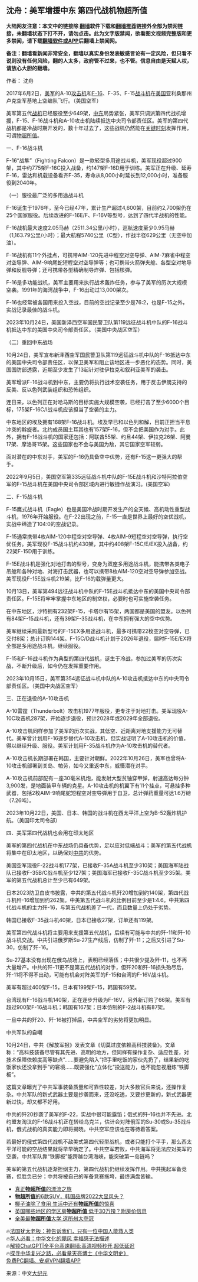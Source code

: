  <!-- 面包屑导航 --> <h2>沈舟：美军增援中东 第四代战机物超所值</h2> <p class="notice"><b>大陆网友注意：本文中的链接除 <a href="https://github.com/bannedbook/fanqiang" >翻墙</a>软件下载和<a href="https://github.com/killgcd/justmysocks/blob/master/README.md">翻墙推荐</a>链接外全部为禁网链接，未翻墙状态下打不开，请勿点击。此为文字版禁闻，欲看图文视频完整版和更多禁闻，请下载<a href="https://github.com/bannedbook/fanqiang">翻墙软件或APP</a>后翻墙上禁闻网。</p><p>备注：翻墙看新闻非常安全，翻墙以真实身份发表敏感言论有一定风险，但只看不说则没有任何风险，翻的人太多，政府管不过来，也不管。信息自由是天赋人权，请放心大胆的翻墙。</b></p>  <div class="entry"> <p>作者： 沈舟</p> <p id="conimg">2017年6月2日，<a href="https://www.bannedbook.org/bnews/tag/%e7%be%8e%e5%86%9b/" class="st_tag internal_tag" rel="tag" title="标签 美军 下的日志">美军</a>的A-10<a href="https://www.bannedbook.org/bnews/tag/%E6%94%BB%E5%87%BB%E6%9C%BA/" class="st_tag internal_tag" rel="tag" title="标签 攻击机 下的日志">攻击机</a>和<a href="https://www.bannedbook.org/bnews/tag/f-16/" class="st_tag internal_tag" rel="tag" title="标签 F-16 下的日志">F-16</a>、F-35、F-15<a href="https://www.bannedbook.org/bnews/tag/%E6%88%98%E6%96%97%E6%9C%BA/" class="st_tag internal_tag" rel="tag" title="标签 战斗机 下的日志">战斗机</a>在<a href="https://www.bannedbook.org/bnews/tag/%e7%be%8e%e5%9b%bd/" class="st_tag internal_tag" rel="tag" title="标签 美国 下的日志">美国</a>亚利桑那州卢克空军基地上空编队飞行。（美国空军）</p> <p>美军第五代<a href="https://www.bannedbook.org/bnews/tag/%e6%88%98%e6%9c%ba/" class="st_tag internal_tag" rel="tag" title="标签 战机 下的日志">战机</a>已经服役至少649架，<a href="https://www.bannedbook.org/bnews/tag/%e4%b8%ad%e4%b8%9c/" class="st_tag internal_tag" rel="tag" title="标签 中东 下的日志">中东</a>局势紧张，美军只调派第四代战机增援，F-15、F-16战斗机和A-10攻击机陆续抵达中央司令部责任区。美军的第四代战机都是冷战时期开发的，数十年过去了，这些战机仍然能在<span class='wp_keywordlink'><a href="https://www.bannedbook.org/forum2/topic151.html" title="关键时刻：李鹏日记" target="_blank">关键时刻</a></span>发挥作用，可谓<a href="https://www.bannedbook.org/bnews/tag/%E7%89%A9%E8%B6%85%E6%89%80%E5%80%BC/" class="st_tag internal_tag" rel="tag" title="标签 物超所值 下的日志">物超所值</a>。</p> <p>一、F-16战斗机</p> <p>F-16“战隼”（Fighting Falcon）是一款轻型多用途战斗机，美军现役超过900架，其中约775架F-16C投入战备，约147架F-16D用于训练。美军正在升级、延寿F-16，雷达和机载设备看齐F-35，寿命从8,000小时延长到12,000小时，准备服役到2040年。</p> <p>（一）服役最广泛的多用途战斗机</p> <p>F-16诞生于1976年，至今已经47年，累计生产超过4,600架，目前约2,700架仍在25个国家服役。后续改进的F-16E/F、F-16V等型号，达到了四代半战机的性能。</p> <p>F-16战机最大速度2.05马赫（2511.34公里/小时），巡航速度至少0.95马赫（1,163.79公里/小时）；最大航程5740公里（C型），作战半径629公里（无空中加油）。</p> <p>F-16战机有11个外挂点，可携带AIM-120先进中程空对空导弹、AIM-7麻雀中程空对空导弹、AIM-9响尾蛇短程空对空导弹等；也可携带火箭弹夹舱、各型空对地导弹和反舰导弹；还可携带各型精确制导炸弹、包括核弹。</p> <p>F-16是多功能战机，美军主要用来执行战术轰炸任务，参与了美军的历次大规模空袭。1991年的海湾战争中，F-16出动过13,000架次。</p> <p>F-16也经常被各国用来投入空战，目前的空战记录至少是76:2，也是F-15之外，实战记录最佳的战斗机。</p> <p>2023年10月24日，美国新泽西空军国民警卫队第119远征战斗机中队的F-16战斗机抵达中东的美国中央司令部责任区。（美国中央战区空军）</p> <p>（二）重回中东战场</p> <p>10月24日，美军宣布新泽西空军国民警卫队第119远征战斗机中队的F-16抵达中东的美国中央司令部责任区，以保卫美军和阻止该地区进一步恶化的态势。同时，美国国防部透露，近期至少发生了13起针对驻伊拉克和叙利亚美军的袭击。</p> <p>美军增派F-16战斗机到中东，主要仍将执行战术空袭任务，用于反击伊朗支持的反美、反以色列武装组织和恐怖组织。</p> <p>连日来，以色列正在对哈马斯的目标实施大规模空袭，已经打击了至少6000个目标，175架F-16C/I战斗机应该担当了空袭的主力。</p> <p>中东地区的埃及拥有168架F-16战斗机。埃及早已和以色列和解，目前正担当平息冲突的斡旋者。北约成员国土耳其也有157架F-16，但不会把美国作为对手。此外，拥有F-16战斗机的国家还包括：阿联酋55架、约旦44架、伊拉克26架、阿曼17架、摩洛哥15架。这些国家也不会与美国为敌，其它国家空军较弱。</p> <p>面对潜在的中东对手，美军的F-16仍具备空中优势，还有F-15这一更强大的帮手。</p> <p>2022年9月5日，美国空军第335远征战斗机中队的F-15E战斗机和沙特阿拉伯空军的F-15战斗机在美国中央司令部区域内进行敏捷作战演习。(美国空军)</p> <p>二、F-15战斗机</p> <p>F-15鹰式战斗机（Eagle）也是美国冷战时期开发生产的全天候、高机动性重型战斗机，1976年开始服役。在F-22出现之前，F-15一直是世界上最好的空优战机，实战中缔造了104:0的空战记录。</p> <p>F-15通常携带4枚AIM-120中程空对空导弹、4枚AIM-9短程空对空导弹，执行空优任务。美军现役F-15战斗机约430架，其中约408架F-15C/E/EX投入战备，约22架F-15D用于训练。</p> <p>F-15E战斗机是强化对地打击的型号，变身为双座多用途战斗机，能携带各类电子吊舱和各种对地、对海打击武器，也可以携带8枚AIM-120空对空导弹参加空战。美军现役F-15E战斗机219架，比F-16的载弹量更大。</p> <p>10月13日，美军第494远征战斗机中队的F-15E战斗机抵达中东的美国中央司令部责任区。F-15E将牢牢掌握中东地区的制空权，必要时也可实施空袭任务。</p> <p>在中东地区，沙特拥有232架F-15，卡塔尔有15架，两国都是美国的盟友。以色列有84架F-15战斗机，还有39架F-35战斗机，在中东拥有强大的空中优势。</p> <p>美军继续采购最新型号的F-15EX多用途战斗机，最多可携带22枚空对空导弹，已交付8架；总计订购144架。F-15C/D战斗机计划于2026年退役，届时F-15E/EX将全部是多用途战斗机，继续服役。</p>  <p>F-15和F-16战斗机作为典型的第四代战机，诞生于冷战，参加过美军的历次实战，不断升级后，如今仍在发挥重要作用。</p> <p>2023年10月15日，美军第354远征战斗机中队的A-10攻击机抵达中东的中央司令部责任区。（美国中央战区空军）</p> <p>三、正在退役的A-10攻击机</p> <p>A-10雷霆（Thunderbolt）攻击机1977年服役，更专注于对地打击。美军现役A-10C攻击机287架，开始逐步退役，预计2028年或2029年全部退役。</p> <p>A-10攻击机同样参加了美军的历次实战，其低空、近距离对地支援能力无可替代。美军曾计划用F-16逐步替代A-10攻击机，但实战证明了A-10攻击机的价值，得以继续升级、服役。美军计划用F-35战斗机作为A-10攻击机的替代者。</p> <p>A-10攻击机长期部署在韩国，主要针对朝鲜。2022年10月26日，美军也曾将A-10攻击机部署到关岛、帕劳，如今又重返中东，威慑潜在对手。</p> <p>A-10攻击机前部配有一座30毫米机炮，能发射大型贫铀穿甲弹，射速高达每分钟3,900发，是地面装甲车辆的克星。A-10攻击机的机翼下有11个挂点，可悬挂多种武器，包括2枚AIM-9响尾蛇短程空对空导弹用于自卫，总计弹药重量可达1.6万磅（7.26吨）。</p> <p>2023年10月22日，美国、日本、韩国的战斗机在西太平洋上空为B-52轰炸机护航。（美国印太司令部）</p> <p>四、美军第四代战机也会用在印太地区</p> <p>美军的第四代战机在中东战场仍具备优势，足以应对低端战斗；美军的第五代战机将集中在印太地区，以确保对<a href="https://www.bannedbook.org/bnews/tag/%e4%b8%ad%e5%85%b1/" class="st_tag internal_tag" rel="tag" title="标签 中共 下的日志">中共</a>的优势。</p> <p>美国空军现役F-22战斗机177架，已接收F-35A战斗机至少310架；美国海军陆战队已接收F-35B/C战斗机至少127架；美国海军已接收F-35C战斗机至少35架。美军的第五代战机总计至少已有649架。</p> <p>日本2023防卫白皮书披露，中共的第五代战斗机歼20增加到约140架，第四代战斗机歼-16增加到约262架。中美第五代战斗机的比例目前至少是1:4.6。中共第四代战斗机的主力歼-16，与第五代战机差了一代，而且数量上仍处于劣势。</p> <p>韩国已接收F-35战斗机40架，日本已接收27架，订单还有119架。</p>  <p>美军第四代战斗机将主要用来支援第五代战机，后续有可能与中共的歼-11和歼-10战斗机交战。中共引进俄罗斯Su-27生产线后，仿制了歼-11；之后又引进了Su-30，仿制了歼-16。</p> <p>Su-27基本没有出现在俄乌战场上，表明已经落伍；中共很少提及歼-11，也不再大量增产。中共的歼-11更不是第五代战机的对手，但歼20和歼-16损失殆尽后，歼-11将不得不出动，可能有机会对阵美军的F-15和台湾的F-16V战斗机。</p> <p>美军有超过400架F-15，日本有199架F-15，韩国有59架。</p> <p>台湾现有F-16战斗机140架，正在逐步升级为F-16V，另外新订购了66架。美军有超过900架F-16战斗机；韩国有167架；日本仿制的F-2战斗机有87架。</p> <p>一旦中共的歼20、歼-16被打掉后，中共空军的劣势将更加明显。</p> <p>中共军队的自嘲</p> <p>10月24日，中共《解放军报》发表文章《切莫过度依赖高科技装备》。文章称：“高科技装备尽管有其先进、高明的地方，但同样有操作复杂、适应性差，对技术保障依赖度高等缺点”……要避免陷入“把手里吃饭的家伙先扔了，结果新的吃饭家伙还没拿到手”的窘境……既要强化“立体化”投送能力，也不能忽视磨炼“铁脚板”。</p> <p>这篇文章曝光了中共军事装备质量和可靠性较差，对大多数官兵来说，还操作复杂。中共军队的新式武器主要是抄袭而来，还没吃透，又要抄更新的，新式武器更新过快，却又都不好用。</p> <p>中共的歼20抄袭了美军的F-22，实战中很可能露馅；俄式的歼-16也并不先进。北约盟友淘汰的F-16战斗机正在转给乌克兰，估计会对阵俄军的Su-30或Su-35战斗机，俄式战机的真实能力即将揭晓。中共空军应该也在等待着答案。</p> <p>若最好的俄式第四代战机不敌美式第四代轻型战机，或者只能打个平手，那么西太平洋可能的空战结果就将早早确定了。中共空军若败，中共海军将无法应对美军的空袭，中共军队靠“铁脚板”能跨越台湾海峡，能突破第一岛链吗？</p> <p>美军的第五代战机逐渐担纲主力，第四代战机仍继续发挥作用。中共挑起军备竞赛，但胜负已分；中共将被自己的军备竞赛拖垮，最终满盘皆输。</p> <!--<div id="taboola-mid-1"></div>--><ul class='op-related-articles' title='相关阅读'> <li><a href='https://www.bannedbook.org/bnews/bannedvideo/20220812/1770750.html' target='_blank'>真正<b>物超所值</b>的漂流之旅</a></li> <li><a href='https://www.bannedbook.org/bnews/comments/20220225/1696803.html' target='_blank'><b>物超所值</b>的6款SUV，韩国品牌2022大显风头？</a></li> <li><a href='https://www.bannedbook.org/bnews/comments/20220127/1684543.html' target='_blank'>椰子油除了食用 生活中还有<b>物超所值</b>的惊喜</a></li> <li><a href='https://www.bannedbook.org/bnews/comments/20220112/1678438.html' target='_blank'>英国哪些地区的学区房<b>物超所值</b> 低于30万镑？附房价信息</a></li> <li><a href='https://www.bannedbook.org/bnews/cnnews/20190823/1179172.html' target='_blank'>全美最<b>物超所值</b>大学 这所州大夺冠</a></li> </ul> <p class="texttj"> 🔥<a href="https://www.bannedbook.org/bnews/ssgc/20230219/1850782.html" target="_blank">法国犹太老板：神告诉我们，只有一位中国人能救人类</a><br/> 🔥<a href="https://www.bannedbook.org/bnews/comments/20220220/1694796.html" target="_blank">华人必看：中华文化的飓风 幸福感无法描述</a><br/> 🔥<a href="https://github.com/bannedbook/fanqiang/wiki/V2ray%E6%9C%BA%E5%9C%BA" target="_blank">解锁ChatGPT|全平台高速翻墙:高清视频秒开,超低延迟</a><br/> 🔥<a href="https://www.bannedbook.org/bnews/comments/20220808/1768773.html" target="_blank">探寻中华复兴之路，必看章天亮博士《中华文明史》</a><br/> <a href="https://github.com/bannedbook/fanqiang/wiki/%E7%A6%81%E9%97%BB%E7%BD%91%E5%AE%89%E5%8D%93%E7%BF%BB%E5%A2%99%E6%96%B0%E9%97%BBAPP" target="_blank">免费PC翻墙、安卓VPN翻墙APP</a><br/> </p><p class="src-info">来源：中文<span class='wp_keywordlink_affiliate'><a href="http://www.epochtimes.com/" title="大纪元" target="_blank">大纪元</a></span> </p> <a name='sharetosocial'></a> <div style="margin-bottom:5px;padding-bottom:5px;clear:both"> <div id="archive-pix-1" class="banner-ads"> <!-- AuctionX Display platform tag START --> <div id="27602x728x90x621x_ADSLOT1" clicktrack="%%CLICK_URL_ESC%%"></div>  <!-- AuctionX Display platform tag END --> </div> <div id="archive-pix-2" class="banner-ads"> <!-- AuctionX Display platform tag START --> <div id="27556x300x250x621x_ADSLOT1" clicktrack="%%CLICK_URL_ESC%%" style="margin:0 auto;text-align:center"></div>  <!-- AuctionX Display platform tag END --> </div> </div>  <div id="archive-pix-1" class="banner-ads"> <!-- AuctionX Display platform tag START --> <div id="27603x728x90x621x_ADSLOT1" clicktrack="%%CLICK_URL_ESC%%"></div>  <!-- AuctionX Display platform tag END --> </div> </div><!--END ENTRY--> 